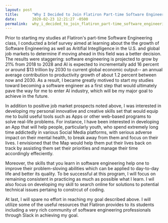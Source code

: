 ```yaml
---
layout: post
title:      "Why I Decided to Join Flatiron Part-time Software Engineering Course."
date:       2020-02-23 12:21:27 -0500
permalink:  why_i_decided_to_join_flatiron_part-time_software_engineering_course
---
```



Prior to starting my studies at Flatiron's part-time Software Engineering class, I conducted a brief survey aimed at learning about the the growth of Software Engineering as well as Aritifial Integlligence in the U.S. and global job markets to determine if moving ahead in this field was a better decision. The results were staggering: software engineering is projected to grow by 21% from 2018 to 2028 and AI is expected  to incrementally add 16 percent or around $13 trillion by 2030 to current global economic output-- an annual average contribution to productivity growth of about 1.2 percent between now and 2030. As a result, I became greatly motived to start my studies toward becoming a software engineer as a first step that would ultimately pave the way for me to enter AI industry, which will be my major goal to achieve in the future. 

In addition to positive job market prospects noted above, I was interested in developing my personal innovative and creative skills set that would equip me to build useful tools such as Apps or other web-based programs to solve real-life problems. For instance, I have been interested in developing an App that will help people, particularly youth, who spend extremely long time addictedly in various Social Media platforms, with serious adverse impact on their mental health, to break away from them and focus on their lives. I envisioned that the Map would help them put their lives back on track by assisting them set their priorities and manage their time accordingly effeciently.


Moreover, the skills that you learn in software engineering help one to improve their problem-sloving abilities which can be applied to day-to-day life and better its quality. To be successful at this program, I will focus on remaining consistent  in practicing as much as possible what I learn. I wil also focus on developing my skill to search online for solutions to potential technical issues pertaing to constrcut of coding. 

At last, I will spare no effort in reaching my goal described above. I will utilize some of the useful resources that Flatiron provides to its students including a very rich community of software engineering professionals through Slack in achieving my goal. 

